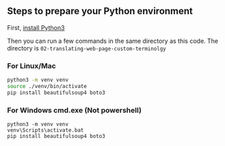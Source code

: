## Steps to prepare your Python environment

First, [install Python3](https://www.python.org/downloads/)

Then you can run a few commands in the same directory as this code. The directory is `02-translating-web-page-custom-terminolgy` 

### For Linux/Mac

```bash
python3 -m venv venv
source ./venv/bin/activate
pip install beautifulsoup4 boto3
```

### For Windows cmd.exe (Not powershell)

```
python3 -m venv venv
venv\Scripts\activate.bat
pip install beautifulsoup4 boto3 
```
